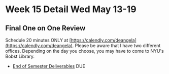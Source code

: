 # Week 15 Detail Wed May 13-19

## Final One on One Review

Schedule 20 minutes ONLY at [https://calendly.com/deangela](https://calendly.com/deangela). Please be aware that I have two different offices. Depending on the day you choose, you may have to come to NYU's Bobst Library.

* [End of Semester Deliverables](../end_of_semester_deliverables/) DUE

